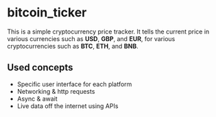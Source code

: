 # bitcoin_ticker

This is a simple cryptocurrency price tracker. It tells the current price in various currencies such as **USD**, **GBP**, and **EUR**, for various cryptocurrencies such as **BTC**, **ETH**, and **BNB**.

## Used concepts
- Specific user interface for each platform
- Networking & http requests
- Async & await
- Live data off the internet using APIs 
